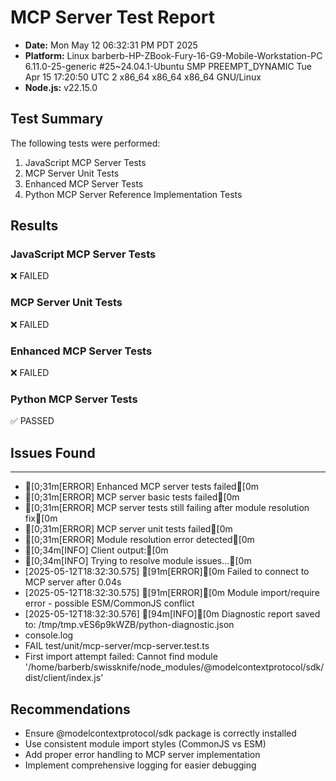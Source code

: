 # MCP Server Test Report

- **Date:** Mon May 12 06:32:31 PM PDT 2025
- **Platform:** Linux barberb-HP-ZBook-Fury-16-G9-Mobile-Workstation-PC 6.11.0-25-generic #25~24.04.1-Ubuntu SMP PREEMPT_DYNAMIC Tue Apr 15 17:20:50 UTC 2 x86_64 x86_64 x86_64 GNU/Linux
- **Node.js:** v22.15.0

## Test Summary

The following tests were performed:

1. JavaScript MCP Server Tests
2. MCP Server Unit Tests
3. Enhanced MCP Server Tests
4. Python MCP Server Reference Implementation Tests

## Results

### JavaScript MCP Server Tests

❌ FAILED

### MCP Server Unit Tests

❌ FAILED

### Enhanced MCP Server Tests

❌ FAILED

### Python MCP Server Tests

✅ PASSED

## Issues Found

- --
- [0;31m[ERROR] Enhanced MCP server tests failed[0m
- [0;31m[ERROR] MCP server basic tests failed[0m
- [0;31m[ERROR] MCP server tests still failing after module resolution fix[0m
- [0;31m[ERROR] MCP server unit tests failed[0m
- [0;31m[ERROR] Module resolution error detected[0m
- [0;34m[INFO] Client output:[0m
- [0;34m[INFO] Trying to resolve module issues...[0m
- [2025-05-12T18:32:30.575] [91m[ERROR][0m Failed to connect to MCP server after 0.04s
- [2025-05-12T18:32:30.575] [91m[ERROR][0m Module import/require error - possible ESM/CommonJS conflict
- [2025-05-12T18:32:30.576] [94m[INFO][0m Diagnostic report saved to: /tmp/tmp.vES6p9kWZB/python-diagnostic.json
-   console.log
- FAIL test/unit/mcp-server/mcp-server.test.ts
- First import attempt failed: Cannot find module '/home/barberb/swissknife/node_modules/@modelcontextprotocol/sdk/dist/client/index.js'

## Recommendations

- Ensure @modelcontextprotocol/sdk package is correctly installed
- Use consistent module import styles (CommonJS vs ESM)
- Add proper error handling to MCP server implementation
- Implement comprehensive logging for easier debugging

